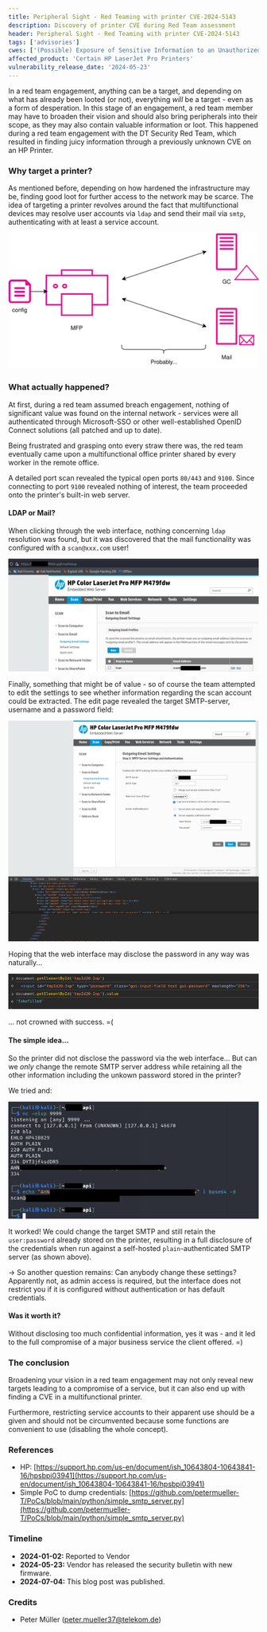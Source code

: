 ```yaml
---
title: Peripheral Sight - Red Teaming with printer CVE-2024-5143
description: Discovery of printer CVE during Red Team assessment
header: Peripheral Sight - Red Teaming with printer CVE-2024-5143
tags: ['advisories']
cwes: ['(Possible) Exposure of Sensitive Information to an Unauthorized Actor (CWE-200)']
affected_product: 'Certain HP LaserJet Pro Printers'
vulnerability_release_date: '2024-05-23'
---
```


In a red team engagement, anything can be a target, and depending on what has already been looted (or not), everything *will* be a target - even as a form of desperation.
In this stage of an engagement, a red team member may have to broaden their vision and should also bring peripherals into their scope, as they may also contain valuable information or loot.
This happened during a red team engagement with the DT Security Red Team, which resulted in finding juicy information through a previously unknown CVE on an HP Printer.<!--more-->&nbsp;


### Why target a printer?

As mentioned before, depending on how hardened the infrastructure may be, finding good loot for further access to the network may be scarce. The idea of targeting a printer revolves around the fact that multifunctional devices may resolve user accounts via `ldap` and send their mail via `smtp`, authenticating with at least a service account.

![mfp_as_target](/assets/images/peripheral_sight_MFPAsTarget.svg)


### What actually happened?

At first, during a red team assumed breach engagement, nothing of significant value was found on the internal network - services were all authenticated through Microsoft-SSO or other well-established OpenID Connect solutions (all patched and up to date).

Being frustrated and grasping onto every straw there was, the red team eventually came upon a multifunctional office printer shared by every worker in the remote office.

A detailed port scan revealed the typical open ports `80/443` and `9100`. Since connecting to port `9100` revealed nothing of interest, the team proceeded onto the printer's built-in web server.

#### LDAP or Mail?

When clicking through the web interface, nothing concerning `ldap` resolution was found, but it was discovered that the mail functionality was configured with a `scan@xxx.com` user!

![Scan2Mail](/assets/images/peripheral_sight_scan2mal.png)

Finally, something that might be of value - so of course the team attempted to edit the settings to see whether information regarding the scan account could be extracted.
The edit page revealed the target SMTP-server, username and a password field:

![SettingsPage](/assets/images/peripheral_sight_settingsPage.png)

Hoping that the web interface may disclose the password in any way was naturally...

![ContentPasswordField](/assets/images/peripheral_sight_contentPWField.png)

... not crowned with success. =(

#### The simple idea...

So the printer did not disclose the password via the web interface... But can we *only* change the remote SMTP server address while retaining all the other information including the unkown password stored in the printer?

We tried and:

![InboundSMTP](/assets/images/peripheral_sight_inboundSMTP.png)

It worked! We could change the target SMTP and still retain the `user:password` already stored on the printer, resulting in a full disclosure of the credentials when run against a self-hosted `plain`-authenticated SMTP server (as shown above).

-> So another question remains: Can anybody change these settings? Apparently not, as admin access is required, but the interface does not restrict you if it is configured without authentication or has default credentials.

#### Was it worth it?

Without disclosing too much confidential information, yes it was - and it led to the full compromise of a major business service the client offered. =)

### The conclusion

Broadening your vision in a red team engagement may not only reveal new targets leading to a compromise of a service, but it can also end up with finding a CVE in a multifunctional printer.

Furthermore, restricting service accounts to their apparent use should be a given and should not be circumvented because some functions are convenient to use (disabling the whole concept).


### References

- HP: [https://support.hp.com/us-en/document/ish_10643804-10643841-16/hpsbpi03941](https://support.hp.com/us-en/document/ish_10643804-10643841-16/hpsbpi03941)
- Simple PoC to dump credentials: [https://github.com/petermueller-T/PoCs/blob/main/python/simple_smtp_server.py](https://github.com/petermueller-T/PoCs/blob/main/python/simple_smtp_server.py)

### Timeline

* **2024-01-02:** Reported to Vendor
* **2024-05-23:** Vendor has released the security bulletin with new firmware.
* **2024-07-04:** This blog post was published.

### Credits

* Peter Müller ([peter.mueller37@telekom.de](mailto:peter.mueller37@telekom.de))
